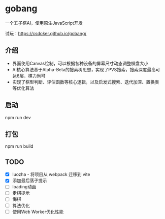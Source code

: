 # gobang

一个五子棋AI，使用原生JavaScript开发

试玩：https://csdoker.github.io/gobang/

## 介绍

- 界面使用Canvas绘制，可以根据各种设备的屏幕尺寸动态调整棋盘大小
- AI核心算法基于Alpha-Beta的搜索树思想，实现了PVS搜索，搜索深度最高可达6层，棋力尚可
- 实现了棋型判断、评估函数等核心逻辑，以及启发式搜索、迭代加深、置换表等优化算法

## 启动

npm run dev

## 打包

npm run build

## TODO
- [x] luozha - 将项目从 webpack 迁移到 vite
- [x] 添加最后落子提示
- [ ] loading动画
- [ ] 走棋提示
- [ ] 悔棋
- [ ] 算法优化
- [ ] 使用Web Worker优化性能
